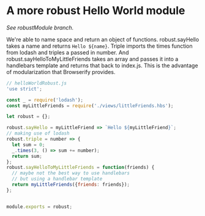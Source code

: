# A more robust Hello World module
*See robustModule branch.*

We're able to name space and return an object of functions. robust.sayHello takes a name and returns `Hello ${name}`.  Triple imports the times function from lodash and triples a passed in number. And robust.sayHelloToMyLittleFriends takes an array and passes it into a handlebars template and returns that back to index.js. This is the advantage of modularization that Browserify provides.
```javascript
// helloWorldRobust.js
'use strict';

const _ = require('lodash');
const myLittleFriends = require('./views/littleFriends.hbs');

let robust = {};

robust.sayHello = myLittleFriend => `Hello ${myLittleFriend}`;
// making use of lodash
robust.triple = number => {
  let sum = 0;
  _.times(3, () => sum += number);
  return sum;
};
robust.sayHelloToMyLittleFriends = function(friends) {
  // maybe not the best way to use handlebars
  // but using a handlebar template
  return myLittleFriends({friends: friends});
};


module.exports = robust;
```
